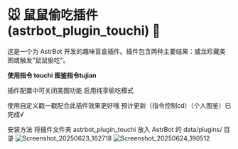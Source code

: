 # 🐭 鼠鼠偷吃插件 (astrbot_plugin_touchi) 🎁

这是一个为 AstrBot 开发的趣味盲盒插件。插件包含两种主要结果：威龙珍藏美图或触发"鼠鼠偷吃"。

**使用指令 touchi  图鉴指令tujian**

插件配置中可关闭美图功能 启用纯享偷吃模式

使用自定义戳一戳配合此插件效果更好哦  预计更新（指令控制cd）（个人图鉴）已完成√

安装方法
将插件文件夹 astrbot_plugin_touchi 放入 AstrBot 的 data/plugins/ 目录
![Screenshot_20250623_162718](https://github.com/user-attachments/assets/b2c0cc22-7d12-491e-bbf7-9955da949aa0)
![Screenshot_20250624_190512](https://github.com/user-attachments/assets/af6b9a85-49b6-4dff-97bd-1cf8b4596ba9)
